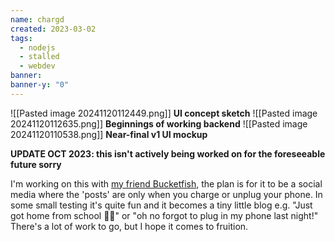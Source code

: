 ```yaml
---
name: chargd
created: 2023-03-02
tags:
  - nodejs
  - stalled
  - webdev
banner: 
banner-y: "0"
---
```

![[Pasted image 20241120112449.png]]
**UI concept sketch**
![[Pasted image 20241120112635.png]]
**Beginnings of working backend**
![[Pasted image 20241120110538.png]]
**Near-final v1 UI mockup**

**UPDATE OCT 2023: this isn't actively being worked on for the foreseeable future sorry**

I'm working on this with [my friend Bucketfish](https://bucketfish.me/), the plan is for it to be a social media where the 'posts' are only when you charge or unplug your phone. In some small testing it's quite fun and it becomes a tiny little blog e.g. "Just got home from school 😮‍💨" or "oh no forgot to plug in my phone last night!" There's a lot of work to go, but I hope it comes to fruition.
